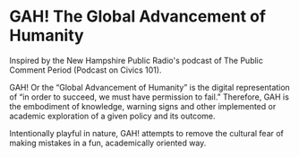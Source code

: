 # GAH! The Global Advancement of Humanity

Inspired by the New Hampshire Public Radio's podcast of The Public Comment Period (Podcast on Civics 101). 

GAH! Or the “Global Advancement of Humanity” is the digital representation of “in order to succeed, we must have permission to fail.” Therefore, GAH is the embodiment of knowledge, warning signs and other implemented or academic exploration of a given policy and its outcome.  

Intentionally playful in nature, GAH! attempts to remove the cultural fear of making mistakes in a fun, academically oriented way. 
